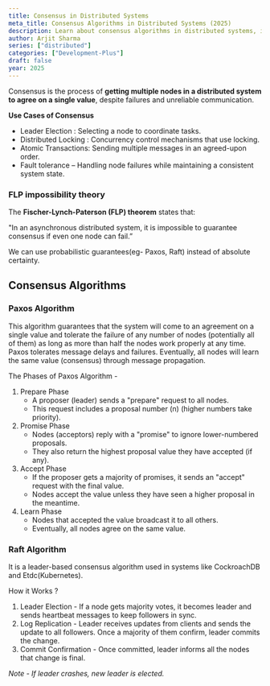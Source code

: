 ```yaml
---
title: Consensus in Distributed Systems
meta_title: Consensus Algorithms in Distributed Systems (2025)
description: Learn about consensus algorithms in distributed systems, including popular methods like Paxos and Raft. Understand how they ensure reliability and fault tolerance in 2025.
author: Arjit Sharma
series: ["distributed"]
categories: ["Development-Plus"]
draft: false
year: 2025
---
```


Consensus is the process of **getting multiple nodes in a distributed system to agree on a single value**, despite failures and unreliable communication.

**Use Cases of Consensus**

- Leader Election : Selecting a node to coordinate tasks.
- Distributed Locking : Concurrency control mechanisms that use locking.
- Atomic Transactions: Sending multiple messages in an agreed-upon order.
- Fault tolerance – Handling node failures while maintaining a consistent system state.

### FLP impossibility theory

The **Fischer-Lynch-Paterson (FLP) theorem** states that:

"In an asynchronous distributed system, it is impossible to guarantee consensus if even one node can fail.”

We can use probabilistic guarantees(eg- Paxos, Raft) instead of absolute certainty.

## Consensus Algorithms

### Paxos Algorithm

This algorithm guarantees that the system will come to an agreement on a single value and tolerate the failure of any number of nodes (potentially all of them) as long as more than half the nodes work properly at any time.
Paxos tolerates message delays and failures. Eventually, all nodes will learn the same value (consensus) through message propagation.

The Phases of Paxos Algorithm - 

1. Prepare Phase 
    - A proposer (leader) sends a "prepare" request to all nodes.
    - This request includes a proposal number (n) (higher numbers take priority).
2. Promise Phase 
    - Nodes (acceptors) reply with a "promise" to ignore lower-numbered proposals.
    - They also return the highest proposal value they have accepted (if any).
3. Accept Phase 
    - If the proposer gets a majority of promises, it sends an "accept" request with the final value.
    - Nodes accept the value unless they have seen a higher proposal in the meantime.
4. Learn Phase 
    - Nodes that accepted the value broadcast it to all others.
    - Eventually, all nodes agree on the same value.

### Raft Algorithm

It is a leader-based consensus algorithm used in systems like CockroachDB and Etdc(Kubernetes).

How it Works ? 

1. Leader Election - If a node gets majority votes, it becomes leader and sends heartbeat messages to keep followers in sync.
2. Log Replication - Leader receives updates from clients and sends the update to all followers. Once a majority of them confirm, leader commits the change.
3. Commit Confirmation - Once committed, leader informs all the nodes that change is final.

*Note - If leader crashes, new leader is elected.*